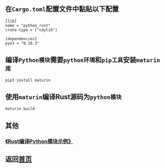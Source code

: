 ## 在`Cargo.toml`配置文件中黏贴以下配置
    [lib]
    name = "python_rust"
    crate-type = ["cdylib"]
    
    [dependencies]
    pyo3 = "0.18.3"

## 编译`Python模块`需要`python环境`和`pip工具`安装`maturin库`
    pip3 install maturin
    
## 使用`maturin`编译Rust源码为`python模块`
    maturin build

## 其他
### [《Rust编译Python模块示例》](https://github.com/zjwztttt/CompleteTutorial/blob/main/Rust%E7%BC%96%E8%AF%91python%E6%A8%A1%E5%9D%97%E7%A4%BA%E4%BE%8B.md)

## 返回[首页](https://github.com/zjwztttt/CompleteTutorial/blob/main/Rust%E5%AE%89%E8%A3%85%E4%B8%8E%E4%BD%BF%E7%94%A8.md)
